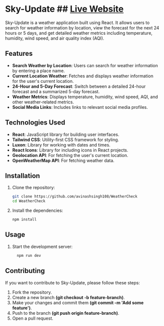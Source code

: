 # Sky-Update ## [Live Website](https://main--sky-update.netlify.app/)

Sky-Update is a weather application built using React. It allows users to search for weather information by location, view the forecast for the next 24 hours or 5 days, and get detailed weather metrics including temperature, humidity, wind speed, and air quality index (AQI).

## Features

- **Search Weather by Location**: Users can search for weather information by entering a place name.
- **Current Location Weather**: Fetches and displays weather information for the user's current location.
- **24-Hour and 5-Day Forecast**: Switch between a detailed 24-hour forecast and a summarized 5-day forecast.
- **Weather Metrics**: Displays temperature, humidity, wind speed, AQI, and other weather-related metrics.
- **Social Media Links**: Includes links to relevant social media profiles.

## Technologies Used

- **React**: JavaScript library for building user interfaces.
- **Tailwind CSS**: Utility-first CSS framework for styling.
- **Luxon**: Library for working with dates and times.
- **React Icons**: Library for including icons in React projects.
- **Geolocation API**: For fetching the user's current location.
- **OpenWeatherMap API**: For fetching weather data.

## Installation

1. Clone the repository:
   ```bash
   git clone https://github.com/avinashsingh108/WeatherCheck
   cd WeatherCheck
2. Install the dependencies:
   ```bash
   npm install


## Usage

1. Start the development server:
    ```bash
      npm run dev

## Contributing

If you want to contribute to Sky-Update, please follow these steps:

1. Fork the repository.
2. Create a new branch **(git checkout -b feature-branch)**.
3. Make your changes and commit them **(git commit -m 'Add some feature')**.
4. Push to the branch **(git push origin feature-branch)**.
5. Open a pull request.



